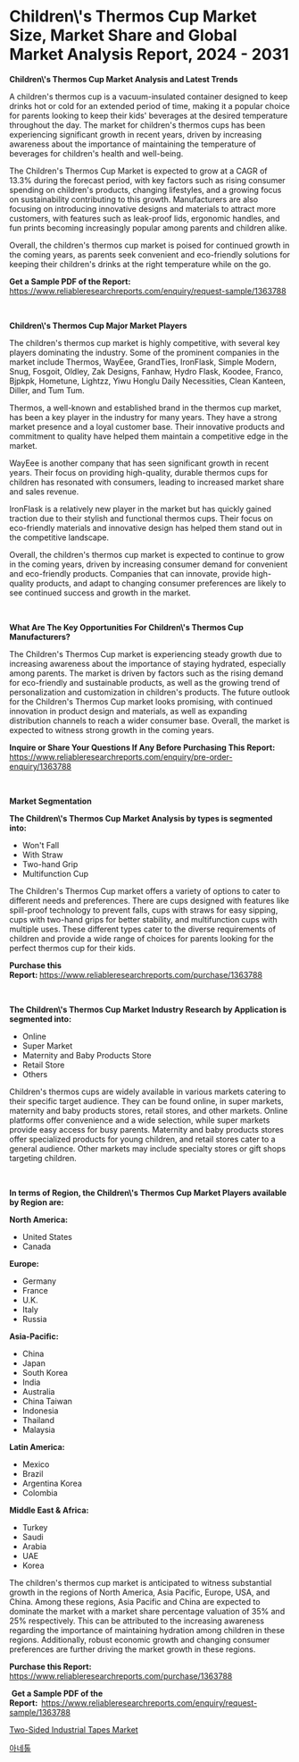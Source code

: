 <p><h1>Children\'s Thermos Cup Market Size, Market Share and Global Market Analysis Report, 2024 - 2031</h1></p><p><strong>Children\'s Thermos Cup Market Analysis and Latest Trends</strong></p>
<p><p>A children's thermos cup is a vacuum-insulated container designed to keep drinks hot or cold for an extended period of time, making it a popular choice for parents looking to keep their kids' beverages at the desired temperature throughout the day. The market for children's thermos cups has been experiencing significant growth in recent years, driven by increasing awareness about the importance of maintaining the temperature of beverages for children's health and well-being.</p><p>The Children's Thermos Cup Market is expected to grow at a CAGR of 13.3% during the forecast period, with key factors such as rising consumer spending on children's products, changing lifestyles, and a growing focus on sustainability contributing to this growth. Manufacturers are also focusing on introducing innovative designs and materials to attract more customers, with features such as leak-proof lids, ergonomic handles, and fun prints becoming increasingly popular among parents and children alike.</p><p>Overall, the children's thermos cup market is poised for continued growth in the coming years, as parents seek convenient and eco-friendly solutions for keeping their children's drinks at the right temperature while on the go.</p></p>
<p><strong>Get a Sample PDF of the Report:&nbsp;</strong> <a href="https://www.reliableresearchreports.com/enquiry/request-sample/1363788">https://www.reliableresearchreports.com/enquiry/request-sample/1363788</a></p>
<p>&nbsp;</p>
<p><strong>Children\'s Thermos Cup Major Market Players</strong></p>
<p><p>The children's thermos cup market is highly competitive, with several key players dominating the industry. Some of the prominent companies in the market include Thermos, WayEee, GrandTies, IronFlask, Simple Modern, Snug, Fosgoit, Oldley, Zak Designs, Fanhaw, Hydro Flask, Koodee, Franco, Bjpkpk, Hometune, Lightzz, Yiwu Honglu Daily Necessities, Clean Kanteen, Diller, and Tum Tum.</p><p>Thermos, a well-known and established brand in the thermos cup market, has been a key player in the industry for many years. They have a strong market presence and a loyal customer base. Their innovative products and commitment to quality have helped them maintain a competitive edge in the market.</p><p>WayEee is another company that has seen significant growth in recent years. Their focus on providing high-quality, durable thermos cups for children has resonated with consumers, leading to increased market share and sales revenue.</p><p>IronFlask is a relatively new player in the market but has quickly gained traction due to their stylish and functional thermos cups. Their focus on eco-friendly materials and innovative design has helped them stand out in the competitive landscape.</p><p>Overall, the children's thermos cup market is expected to continue to grow in the coming years, driven by increasing consumer demand for convenient and eco-friendly products. Companies that can innovate, provide high-quality products, and adapt to changing consumer preferences are likely to see continued success and growth in the market.</p></p>
<p>&nbsp;</p>
<p><strong>What Are The Key Opportunities For Children\'s Thermos Cup Manufacturers?</strong></p>
<p><p>The Children's Thermos Cup market is experiencing steady growth due to increasing awareness about the importance of staying hydrated, especially among parents. The market is driven by factors such as the rising demand for eco-friendly and sustainable products, as well as the growing trend of personalization and customization in children's products. The future outlook for the Children's Thermos Cup market looks promising, with continued innovation in product design and materials, as well as expanding distribution channels to reach a wider consumer base. Overall, the market is expected to witness strong growth in the coming years.</p></p>
<p><strong>Inquire or Share Your Questions If Any Before Purchasing This Report:</strong> <a href="https://www.reliableresearchreports.com/enquiry/pre-order-enquiry/1363788">https://www.reliableresearchreports.com/enquiry/pre-order-enquiry/1363788</a></p>
<p>&nbsp;</p>
<p><strong>Market Segmentation</strong></p>
<p><strong>The Children\'s Thermos Cup Market Analysis by types is segmented into:</strong></p>
<p><ul><li>Won't Fall</li><li>With Straw</li><li>Two-hand Grip</li><li>Multifunction Cup</li></ul></p>
<p><p>The Children's Thermos Cup market offers a variety of options to cater to different needs and preferences. There are cups designed with features like spill-proof technology to prevent falls, cups with straws for easy sipping, cups with two-hand grips for better stability, and multifunction cups with multiple uses. These different types cater to the diverse requirements of children and provide a wide range of choices for parents looking for the perfect thermos cup for their kids.</p></p>
<p><strong>Purchase this Report:&nbsp;</strong><a href="https://www.reliableresearchreports.com/purchase/1363788">https://www.reliableresearchreports.com/purchase/1363788</a></p>
<p>&nbsp;</p>
<p><strong>The Children\'s Thermos Cup Market Industry Research by Application is segmented into:</strong></p>
<p><ul><li>Online</li><li>Super Market</li><li>Maternity and Baby Products Store</li><li>Retail Store</li><li>Others</li></ul></p>
<p><p>Children's thermos cups are widely available in various markets catering to their specific target audience. They can be found online, in super markets, maternity and baby products stores, retail stores, and other markets. Online platforms offer convenience and a wide selection, while super markets provide easy access for busy parents. Maternity and baby products stores offer specialized products for young children, and retail stores cater to a general audience. Other markets may include specialty stores or gift shops targeting children.</p></p>
<p>&nbsp;</p>
<p><strong>In terms of Region, the Children\'s Thermos Cup Market Players available by Region are:</strong></p>
<p>
    <p> <strong> North America: </strong>
        <ul>
            <li>United States</li>
            <li>Canada</li>
        </ul>
        </p> 
    <p> <strong> Europe: </strong>
        <ul>
            <li>Germany</li>
            <li>France</li>
            <li>U.K.</li>
            <li>Italy</li>
            <li>Russia</li>
        </ul>
        </p> 
    <p> <strong> Asia-Pacific: </strong>
        <ul>
            <li>China</li>
            <li>Japan</li>
            <li>South Korea</li>
            <li>India</li>
            <li>Australia</li>
            <li>China Taiwan</li>
            <li>Indonesia</li>
            <li>Thailand</li>
            <li>Malaysia</li>
        </ul>
        </p> 
    <p> <strong> Latin America: </strong>
        <ul>
            <li>Mexico</li>
            <li>Brazil</li>
            <li>Argentina Korea</li>
            <li>Colombia</li>
        </ul>
        </p> 
    <p> <strong> Middle East & Africa: </strong>
        <ul>
            <li>Turkey</li>
            <li>Saudi</li>
            <li>Arabia</li>
            <li>UAE</li>
            <li>Korea</li>
        </ul>
    </p>
    </p>
<p><p>The children's thermos cup market is anticipated to witness substantial growth in the regions of North America, Asia Pacific, Europe, USA, and China. Among these regions, Asia Pacific and China are expected to dominate the market with a market share percentage valuation of 35% and 25% respectively. This can be attributed to the increasing awareness regarding the importance of maintaining hydration among children in these regions. Additionally, robust economic growth and changing consumer preferences are further driving the market growth in these regions.</p></p>
<p><strong>Purchase this Report: </strong><a href="https://www.reliableresearchreports.com/purchase/1363788">https://www.reliableresearchreports.com/purchase/1363788</a></p>
<p>&nbsp;<strong>Get a Sample PDF of the Report:&nbsp;&nbsp;</strong><a href="https://www.reliableresearchreports.com/enquiry/request-sample/1363788">https://www.reliableresearchreports.com/enquiry/request-sample/1363788</a></p>
<p><strong></strong></p>
<p><p><a href="https://github.com/YashRP12/Market-Research-Report-List-3/blob/main/two-sided-industrial-tapes-market.md">Two-Sided Industrial Tapes Market</a></p><p><a href="https://github.com/qpfbabw35734906/Market-Research-Report-List-1/blob/main/91762277451.md">아네톨</a></p></p>